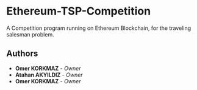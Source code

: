 # Ethereum-TSP-Competition
A Competition program running on Ethereum Blockchain, for the traveling salesman problem.
 

## Authors

* **Omer KORKMAZ** - *Owner*
* **Atahan AKYILDIZ** - *Owner*
* **Omer KORKMAZ** - *Owner*


